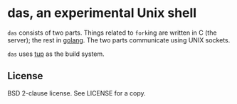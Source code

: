 das, an experimental Unix shell
===============================

`das` consists of two parts.  Things related to `fork`ing are written in C
(the server); the rest in [golang](http://golang.org/).  The two parts
communicate using UNIX sockets.

`das` uses [tup](http://gittup.org/tup/) as the build system.

License
-------

BSD 2-clause license.  See LICENSE for a copy.
